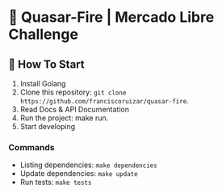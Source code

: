 # 🚀 Quasar-Fire | Mercado Libre Challenge

## 🏁 How To Start

1. Install Golang
2. Clone this repository: `git clone https://github.com/franciscoruizar/quasar-fire`.
3. Read Docs & API Documentation
4. Run the project: make run.
5. Start developing

### Commands

- Listing dependencies: `make dependencies`
- Update dependencies: `make update`
- Run tests: `make tests`
